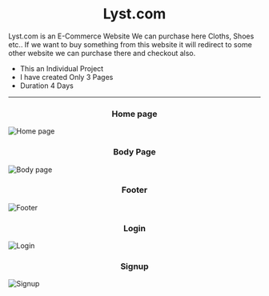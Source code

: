 <h1 align="center">Lyst.com</h1>

<p>Lyst.com is an E-Commerce Website We can purchase here Cloths, Shoes etc.. If we want to buy something from this website it will redirect to some other website we can purchase there and checkout also.</p>

* This an Individual Project 
* I have created Only 3 Pages
* Duration 4 Days
<hr>

<h3 align="center">Home page</h3>
<img src="https://github.com/Guruprasad3n/impartial-honey-6054/blob/main/Images/Home%20page.png" alt="Home page">

<h3 align="center">Body Page</h3>
<img src="https://github.com/Guruprasad3n/impartial-honey-6054/blob/main/Images/Body.png" alt="Body page">

<h3 align="center">Footer</h3>
<img src="https://github.com/Guruprasad3n/impartial-honey-6054/blob/main/Images/Footer.png" alt="Footer">

<h3 align="center">Login</h3>
<img src="https://github.com/Guruprasad3n/impartial-honey-6054/blob/main/Images/Login.png" alt="Login">

<h3 align="center">Signup</h3>
<img src="https://github.com/Guruprasad3n/impartial-honey-6054/blob/main/Images/Signup.png" alt="Signup">
